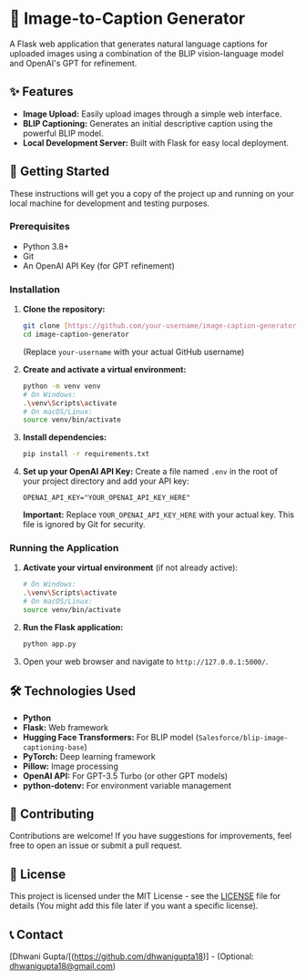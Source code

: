 # 📸 Image-to-Caption Generator

A Flask web application that generates natural language captions for uploaded images using a combination of the BLIP vision-language model and OpenAI's GPT for refinement.

## ✨ Features

* **Image Upload:** Easily upload images through a simple web interface.
* **BLIP Captioning:** Generates an initial descriptive caption using the powerful BLIP model.
* **Local Development Server:** Built with Flask for easy local deployment.

## 🚀 Getting Started

These instructions will get you a copy of the project up and running on your local machine for development and testing purposes.

### Prerequisites

* Python 3.8+
* Git
* An OpenAI API Key (for GPT refinement)

### Installation

1.  **Clone the repository:**
    ```bash
    git clone [https://github.com/your-username/image-caption-generator.git](https://github.com/your-username/image-caption-generator.git)
    cd image-caption-generator
    ```
    (Replace `your-username` with your actual GitHub username)

2.  **Create and activate a virtual environment:**
    ```bash
    python -m venv venv
    # On Windows:
    .\venv\Scripts\activate
    # On macOS/Linux:
    source venv/bin/activate
    ```

3.  **Install dependencies:**
    ```bash
    pip install -r requirements.txt
    ```

4.  **Set up your OpenAI API Key:**
    Create a file named `.env` in the root of your project directory and add your API key:
    ```
    OPENAI_API_KEY="YOUR_OPENAI_API_KEY_HERE"
    ```
    **Important:** Replace `YOUR_OPENAI_API_KEY_HERE` with your actual key. This file is ignored by Git for security.

### Running the Application

1.  **Activate your virtual environment** (if not already active):
    ```bash
    # On Windows:
    .\venv\Scripts\activate
    # On macOS/Linux:
    source venv/bin/activate
    ```

2.  **Run the Flask application:**
    ```bash
    python app.py
    ```

3.  Open your web browser and navigate to `http://127.0.0.1:5000/`.

## 🛠️ Technologies Used

* **Python**
* **Flask:** Web framework
* **Hugging Face Transformers:** For BLIP model (`Salesforce/blip-image-captioning-base`)
* **PyTorch:** Deep learning framework
* **Pillow:** Image processing
* **OpenAI API:** For GPT-3.5 Turbo (or other GPT models)
* **python-dotenv:** For environment variable management

## 🤝 Contributing

Contributions are welcome! If you have suggestions for improvements, feel free to open an issue or submit a pull request.

## 📄 License

This project is licensed under the MIT License - see the [LICENSE](LICENSE) file for details (You might add this file later if you want a specific license).

## 📞 Contact

[Dhwani Gupta/[(https://github.com/dhwanigupta18)] - (Optional: dhwanigupta18@gmail.com)